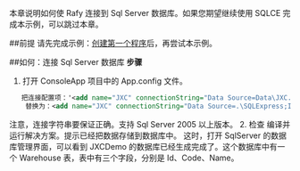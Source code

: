 本章说明如何使 Rafy 连接到 Sql Server 数据库。如果您期望继续使用 SQLCE 完成本示例，可以跳过本章。  

##前提
请先完成示例：[创建第一个程序](创建第一个程序.html)后，再尝试本示例。

##如何：连接 Sql Server 数据库
**步骤**
1. 打开 ConsoleApp 项目中的 App.config 文件。
```xml
   把连接配置项：'<add name="JXC" connectionString="Data Source=Data\JXC.sdf" providerName="System.Data.SqlServerCe" />'
    替换为：<add name="JXC" connectionString="Data Source=.\SQLExpress;Initial Catalog=JXCDemo;User ID=UserName;Password=Password" providerName="System.Data.SqlClient"/>即可。
```
 注意，连接字符串要保证正确。支持 Sql Server 2005 以上版本。
2. 检查
  编译并运行解决方案。提示已经把数据存储到数据库中。
  这时，打开 SqlServer 的数据库管理界面，可以看到 JXCDemo 的数据库已经生成完成了。这个数据库中有一个 Warehouse 表，表中有三个字段，分别是 Id、Code、Name。
